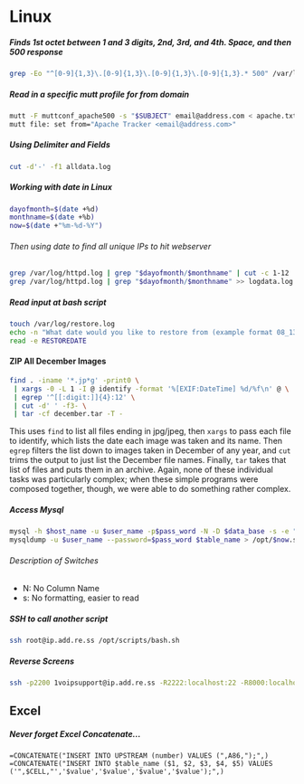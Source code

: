 # Linux

##### Finds 1st octet between 1 and 3 digits, 2nd, 3rd, and 4th. Space, and then 500 response
```bash
grep -Eo "^[0-9]{1,3}\.[0-9]{1,3}\.[0-9]{1,3}\.[0-9]{1,3}.* 500" /var/log/httpd.log >> apache.txt
```

##### Read in a specific mutt profile for from domain
```bash
mutt -F muttconf_apache500 -s "$SUBJECT" email@address.com < apache.txt
mutt file: set from="Apache Tracker <email@address.com>"
```

##### Using Delimiter and Fields
```bash
cut -d'-' -f1 alldata.log
```

##### Working with date in Linux
```bash
dayofmonth=$(date +%d)
monthname=$(date +%b)
now=$(date +"%m-%d-%Y")
```

###### Then using date to find all unique IPs to hit webserver
```bash
grep /var/log/httpd.log | grep "$dayofmonth/$monthname" | cut -c 1-12 | sort | uniq >> iplist.log
grep /var/log/httpd.log | grep "$dayofmonth/$monthname" >> logdata.log
```

##### Read input at bash script
```bash
touch /var/log/restore.log
echo -n "What date would you like to restore from (example format 08_13_2012) :"
read -e RESTOREDATE
```

#### ZIP All December Images
```bash
find . -iname '*.jp*g' -print0 \
 | xargs -0 -L 1 -I @ identify -format '%[EXIF:DateTime] %d/%f\n' @ \
 | egrep '^[[:digit:]]{4}:12' \
 | cut -d' ' -f3- \
 | tar -cf december.tar -T -
```

This uses `find` to list all files ending in jpg/jpeg, then `xargs` to pass each file to identify, which lists the date each image was taken and its name. Then `egrep` filters the list down to images taken in December of any year, and `cut` trims the output to just list the December file names. Finally, `tar` takes that list of files and puts them in an archive. Again, none of these individual tasks was particularly complex; when these simple programs were composed together, though, we were able to do something rather complex.

##### Access Mysql
```bash
mysql -h $host_name -u $user_name -p$pass_word -N -D $data_base -s -e "SELECT * from $table_name;"
mysqldump -u $user_name --password=$pass_word $table_name > /opt/$now.sql
```

###### Description of Switches
- N: No Column Name
- s: No formatting, easier to read

##### SSH to call another script
```bash
ssh root@ip.add.re.ss /opt/scripts/bash.sh
```

##### Reverse Screens
```bash
ssh -p2200 1voipsupport@ip.add.re.ss -R2222:localhost:22 -R8000:localhost:80 -R9000:localhost:443 -R4445:localhost:4445
```
## Excel

##### Never forget Excel Concatenate...

    =CONCATENATE("INSERT INTO UPSTREAM (number) VALUES (",A86,");",)
    =CONCATENATE("INSERT INTO $table_name ($1, $2, $3, $4, $5) VALUES ('",$CELL,"','$value','$value','$value','$value');",)
